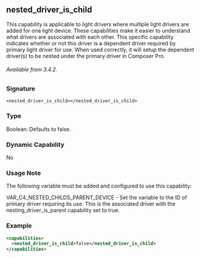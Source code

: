 ## nested\_driver\_is\_child

This capability is applicable to light drivers where multiple light drivers are added for one light device. These capabilities make it easier to understand what drivers are associated with each other. This specific capability indicates whether or not this driver is a dependent driver required by primary light driver for use.  When used correctly, it will setup the dependent driver(s) to be nested under the primary driver in Composer Pro.

###### Available from 3.4.2.  

### Signature

`<nested_driver_is_child></nested_driver_is_child>`


### Type

Boolean: Defaults to false.


### Dynamic Capability

No

### Usage Note

The following variable must be added and configured to use this capability:

VAR\_C4\_NESTED\_CHILDS\_PARENT\_DEVICE - Set the variable to the ID of primary driver requiring its use. This is the associated driver with the nesting\_driver\_is\_parent capability set to true.


### Example

```xml
<capabilities>
  <nested_driver_is_child>false</nested_driver_is_child>
</capabilities>
```
